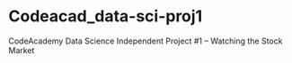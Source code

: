 # Codeacad_data-sci-proj1
CodeAcademy Data Science Independent Project #1 – Watching the Stock Market
